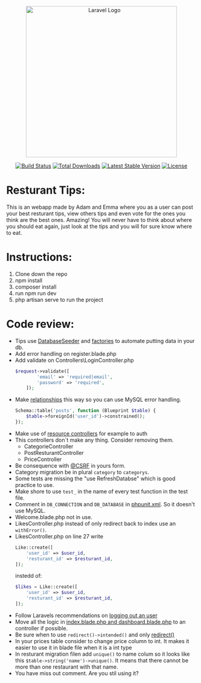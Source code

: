 <p align="center"><a href="https://laravel.com" target="_blank"><img src="https://raw.githubusercontent.com/laravel/art/master/logo-lockup/5%20SVG/2%20CMYK/1%20Full%20Color/laravel-logolockup-cmyk-red.svg" width="400" alt="Laravel Logo"></a></p>

<p align="center">
<a href="https://github.com/laravel/framework/actions"><img src="https://github.com/laravel/framework/workflows/tests/badge.svg" alt="Build Status"></a>
<a href="https://packagist.org/packages/laravel/framework"><img src="https://img.shields.io/packagist/dt/laravel/framework" alt="Total Downloads"></a>
<a href="https://packagist.org/packages/laravel/framework"><img src="https://img.shields.io/packagist/v/laravel/framework" alt="Latest Stable Version"></a>
<a href="https://packagist.org/packages/laravel/framework"><img src="https://img.shields.io/packagist/l/laravel/framework" alt="License"></a>
</p>




# Resturant Tips:
This is an webapp made by Adam and Emma where you as a user can post your best resturant tips, view others tips and even vote for the ones you think are the best ones. Amazing! You will never have to think about where you should eat again, just look at the tips and you will for sure know where to eat.

# Instructions:
1. Clone down the repo
2. npm install
3. composer install
4. run npm run dev
5. php artisan serve to run the project

# Code review:
- Tips use [DatabaseSeeder](https://laravel.com/docs/10.x/seeding) and [factories](https://laravel.com/docs/10.x/eloquent-factories) to automate putting data in your db.
- Add error handling on register.blade.php
- Add validate on Controllers\LoginController.php 
    ``` PHP
    $request->validate([
            'email' => 'required|email',
            'password' => 'required',
        ]);
    ```
- Make [relationships](https://laravel.com/docs/10.x/migrations#foreign-key-constraints) this way so you can use MySQL error handling.
    ``` PHP
    Schema::table('posts', function (Blueprint $table) {
        $table->foreignId('user_id')->constrained();
    });
    ```
- Make use of [resource controllers](https://laravel.com/docs/10.x/controllers#resource-controllers) for example to auth
- This controllers don´t make any thing. Consider removing them.  
    - CategorieController
    - PostResturantController
    - PriceController
- Be consequence with [@CSRF](https://laravel.com/docs/10.x/csrf) in yours form.
- Category migration be in plural `category` to `categorys`.
- Some tests are missing the "use RefreshDatabse" which is good practice to use.
- Make shore to use `test_` in the name of every test function in the test file.
- Comment in `DB_CONNECTION` and `DB_DATABASE` in [phpunit.xml](phpunit.xml). So it doesn't use MySQL.
- Welcome.blade.php not in use.
- LikesController.php instead of only redirect back to index use an `withError()`. 
- LikesController.php on line 27 write 
    ``` PHP
    Like::create([
        'user_id' => $user_id,
        'resturant_id' => $resturant_id,
    ]);
    ```
    instedd of:
    ``` PHP
    $likes = Like::create([
        'user_id' => $user_id,
        'resturant_id' => $resturant_id,
    ]);
    ```
- Follow Laravels recommendations on [logging out an user](https://laravel.com/docs/10.x/authentication#logging-out)
- Move all the logic in [index.blade.php and dashboard.blade.php](https://laravel.com/docs/10.x/views#passing-data-to-views) to an controller if possible.
- Be sure when to use `redirect()->intended()` and only [redirect()](https://laravel.com/docs/10.x/redirects)
- In your prices table consider to change price column to int. It makes it easier to use it in blade file when it is a int type
- In resturant migration filen add `unique()` to name colum so it looks like this `$table->string('name')->unique()`. It means that there cannot be more than one restaurant with that name.
- You have miss out comment. Are you stil using it?
